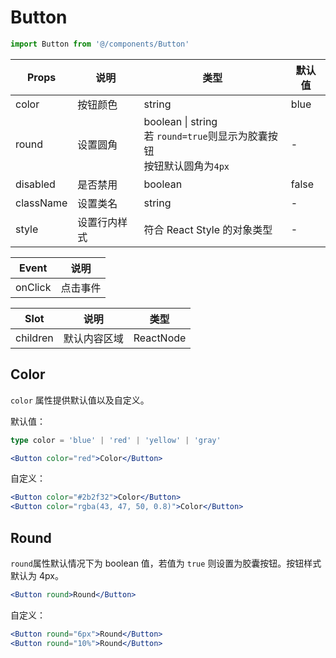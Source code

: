 # Button

```typescript
import Button from '@/components/Button'
```

| Props     | 说明         | 类型                                                         | 默认值 |
| --------- | ------------ | ------------------------------------------------------------ | ------ |
| color     | 按钮颜色     | string                                                       | blue   |
| round     | 设置圆角     | boolean \| string<br />若 `round=true`则显示为胶囊按钮<br />按钮默认圆角为`4px` | -      |
| disabled  | 是否禁用     | boolean                                                      | false  |
| className | 设置类名     | string                                                       | -      |
| style     | 设置行内样式 | 符合 React Style 的对象类型                                  | -      |

| Event   | 说明     |
| ------- | -------- |
| onClick | 点击事件 |

| Slot     | 说明         | 类型      |
| -------- | ------------ | --------- |
| children | 默认内容区域 | ReactNode |

## Color

`color` 属性提供默认值以及自定义。

默认值：

```typescript
type color = 'blue' | 'red' | 'yellow' | 'gray'
```

```jsx
<Button color="red">Color</Button>
```

自定义：

```jsx
<Button color="#2b2f32">Color</Button>
<Button color="rgba(43, 47, 50, 0.8)">Color</Button>
```

## Round

`round`属性默认情况下为 boolean 值，若值为 `true` 则设置为胶囊按钮。按钮样式默认为 4px。

```jsx
<Button round>Round</Button>
```

自定义：

```jsx
<Button round="6px">Round</Button>
<Button round="10%">Round</Button>
```

